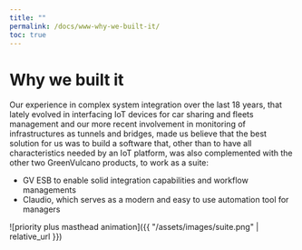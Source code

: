 ```yaml
---
title: ""
permalink: /docs/www-why-we-built-it/
toc: true
---
```


# Why we built it

Our experience in complex system integration over the last 18 years, that
lately evolved in interfacing IoT devices for car sharing and fleets management
and our more recent involvement in monitoring of infrastructures as tunnels and
bridges, made us believe that the best solution for us was to build a software
that, other than to have all characteristics needed by an IoT platform,
was also complemented with the other two GreenVulcano products, to work as a suite:

- GV ESB to enable solid integration capabilities and workflow managements
- Claudio, which serves as a modern and easy to use automation tool for managers

![priority plus masthead animation]({{ "/assets/images/suite.png" | relative_url }})
